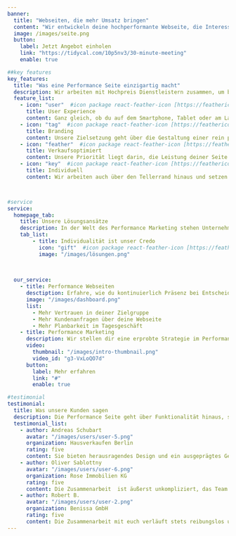 ```yaml
---
banner:
  title: "Webseiten, die mehr Umsatz bringen"
  content: "Wir entwickeln deine hochperformante Webseite, die Interessenten in zahlende Kunden verwandelt."
  image: /images/seite.png
  button:
    label: Jetzt Angebot einholen
    link: "https://tidycal.com/10p5nv3/30-minute-meeting"
    enable: true

##key features
key_features:
  title: "Was eine Performance Seite einzigartig macht"
  description: Wir arbeiten mit Hochpreis Dienstleistern zusammen, um beeindruckende Webseiten zu kreieren, welche die Identität ihrer Marke widerspiegeln und ihnen nachweislich mehr Umsatz bringen.
  feature_list:
    - icon: "user"  #icon package react-feather-icon [https://feathericons.com/]
      title: User Experience
      content: Ganz gleich, ob du auf dem Smartphone, Tablet oder am Laptop bist -  deine Webseite wird von sämtlichen Geräten problemlos zugänglich sein und sämtliche visuellen Erwartungen erfüllen!
    - icon: "tag"  #icon package react-feather-icon [https://feathericons.com/]
      title: Branding
      content: Unsere Zielsetzung geht über die Gestaltung einer rein professionellen Website hinaus; vielmehr geht es darum, deine Marke zu etablieren. Hochwertig und einzigartig.
    - icon: "feather"  #icon package react-feather-icon [https://feathericons.com/]
      title: Verkaufsoptimiert
      content: Unsere Priorität liegt darin, die Leistung deiner Seite auf ein Maximum zu steigern, um eine höhere Anzahl von Leads zu generieren. Wir entwickeln deine Website auch mit verkaufsoptimierten Texten.
    - icon: "key"  #icon package react-feather-icon [https://feathericons.com/]
      title: Individuell
      content: Wir arbeiten auch über den Tellerrand hinaus und setzen Impulse, die während des Zusammenarbeit entstehen, direkt um, auch wenn sie im Voraus nicht vereinbart waren.



#service
service:
  homepage_tab:
    title: Unsere Lösungsansätze
    description: In der Welt des Performance Marketing stehen Unternehmen vor wandelnden Herausforderungen. Der Unsicherheit im Entscheidungsverhalten erfordert innovative Marketingstrategien. Leistungsstarke Webseiten sind dabei Schlüssel, um den digitalen zu maximieren.
    tab_list:
        - title: Individualität ist unser Credo
          icon: "gift"  #icon package react-feather-icon [https://feathericons.com/]
          image: "/images/lösungen.png"
     
       

  our_service:
    - title: Performance Webseiten
      desctiption: Erfahre, wie du kontinuierlich Präsenz bei Entscheidungsträgern bewahrst, neue Märkte erschließt und dein Position als Marktführer weiter ausbauen kannst.
      image: "/images/dashboard.png"
      list:
        - Mehr Vertrauen in deiner Zielgruppe
        - Mehr Kundenanfragen über deine Webseite
        - Mehr Planbarkeit im Tagesgeschäft
    - title: Performance Marketing
      description: Wir stellen dir eine erprobte Strategie im Performance Marketing vor, um mehr Umsatz zu generieren, die auch gleichzeitig den Erfolg deiner Unternehmensmarke fördert.
      video:
        thumbnail: "/images/intro-thumbnail.png"
        video_id: "g3-VxLoQO7d"
      button:
        label: Mehr erfahren
        link: "#"
        enable: true

#testimonial
testimonial:
  title: Was unsere Kunden sagen
  description: Die Performance Seite geht über Funktionalität hinaus, schafft eine einzigartige Nutzererfahrung und verwandelt Besucher gezielt in zahlende Kunden.
  testimonial_list:
    - author: Andreas Schubart
      avatar: "/images/users/user-5.png"
      organization: Hausverkaufen Berlin
      rating: five
      content: Sie bieten herausragendes Design und ein ausgeprägtes Gespür für Benutzererfahrung und Ästhetik. Die Lieferungen erfolgen pünktlich, und die Kommunikation ist insgesamt ausgezeichnet. Ich kann die Zusammenarbeit mit ihnen wärmstens empfehlen.
    - author: Oliver Sablottny
      avatar: "/images/users/user-6.png"
      organization: Rose Immobilien KG
      rating: five
      content: Die Zusammenarbeit  ist äußerst unkompliziert, das Team ist unglaublich intelligent und aufmerksam. Sie haben genau das geliefert, was ich mir aufgrund meines sehr anspruchsvollen Geschmacks vorgestellt habe. Ich plane, auch in Zukunft wieder Geschäfte mit euch zu machen
    - author: Robert B.
      avatar: "/images/users/user-2.png"
      organization: Benissa GmbH
      rating: five
      content: Die Zusammenarbeit mit euch verläuft stets reibungslos und voller Einfühlungsvermögen. Das Projekt ist von sehr hoher Qualität und wurde innerhalb eines engen Zeitplans durchgeführt. Ich empfehle die Zusammenarbeit, wenn man sich einen schnellen und professionellen Service wünscht.
---
```

